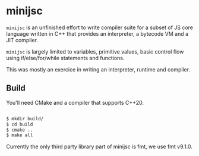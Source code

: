 # minijsc

`minijsc` is an unfinished effort to write compiler suite for a subset of JS
core language written in C++ that provides an interpreter, a bytecode VM
and a JIT compiler.

`minijsc` is largely limited to variables, primitive values, basic control flow
using if/else/for/while statements and functions.

This was mostly an exercice in writing an interpreter, runtime and compiler.

## Build

You'll need CMake and a compiler that supports C++20.

```sh

$ mkdir build/
$ cd build
$ cmake ..
$ make all

```

Currently the only third party library part of minijsc is fmt, we use fmt v9.1.0.
